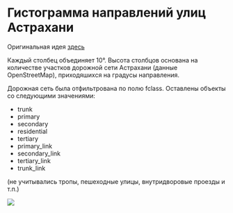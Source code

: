 # Гистограмма направлений улиц Астрахани

Оригинальная идея [здесь](https://geoffboeing.com/2018/07/comparing-city-street-orientations/)

Каждый столбец объединяет 10°. Высота столбцов основана на количестве участков дорожной сети Астрахани (данные OpenStreetMap), приходяшихся на градусы направления.

Дорожная сеть была отфильтрована по полю fclass. Оставлены объекты со следующими значениями:

* trunk
* primary
* secondary
* residential
* tertiary
* primary_link
* secondary_link
* tertiary_link 
* trunk_link

(не учитывались тропы, пешеходные улицы, внутридворовые проезды и т.п.)

![](https://sun9-48.userapi.com/impf/C1PMTysX5IK3jv2zhs8YvcVEMpoyWFz-NSQhLg/_AfofK2xVbY.jpg?size=1953x1767&quality=96&proxy=1&sign=c8bd252bcd4a04b12811b4fc1987c947&type=album)